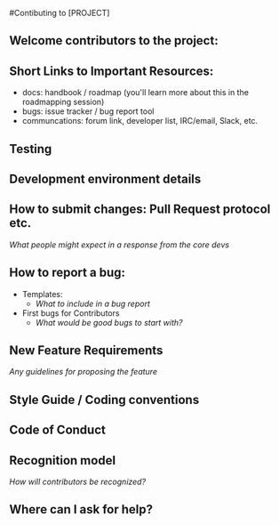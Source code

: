 #Contibuting to [PROJECT]

## Welcome contributors to the project: 

## Short Links to Important Resources:
* docs: handbook / roadmap (you'll learn more about this in the roadmapping session)
* bugs: issue tracker / bug report tool
* communcations: forum link, developer list, IRC/email, Slack, etc.
## Testing
## Development environment details

## How to submit changes: Pull Request protocol etc. 
_What people might expect in a response from the core devs_ 

## How to report a bug: 
* Templates: 
  * _What to include in a bug report_
* First bugs for Contributors
  * _What would be good bugs to start with?_
    
## New Feature Requirements
_Any guidelines for proposing the feature_

## Style Guide / Coding conventions 

## Code of Conduct

## Recognition model
_How will contributors be recognized?_

## Where can I ask for help?
